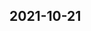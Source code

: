 
## 2021-10-21

### [<title>XDBoost in openembedded? - XGBoost</title>](https://discuss.xgboost.ai/t/xdboost-in-openembedded/2506/3)

### [<title>Implement reg:gamma through custom objective function - RFC - XGBoost</title>](https://discuss.xgboost.ai/t/implement-reg-gamma-through-custom-objective-function/2475/2)

### [<title>Is there a parameter that measures the quality of a split in cross validation in XGBoost? - RFC - XGBoost</title>](https://discuss.xgboost.ai/t/is-there-a-parameter-that-measures-the-quality-of-a-split-in-cross-validation-in-xgboost/2481/2)

### [<title>NaN values with early stopping - XGBoost</title>](https://discuss.xgboost.ai/t/nan-values-with-early-stopping/2494/5)

### [<title>Set base_score in Learning API Python - XGBoost</title>](https://discuss.xgboost.ai/t/set-base-score-in-learning-api-python/1604/4)

### [<title>Fixing the feature used for the first split - XGBoost</title>](https://discuss.xgboost.ai/t/fixing-the-feature-used-for-the-first-split/2483/2)

### [<title>How to debug slow training - RFC - XGBoost</title>](https://discuss.xgboost.ai/t/how-to-debug-slow-training/2504/2)

### [<title>XDBoost in openembedded? - XGBoost</title>](https://discuss.xgboost.ai/t/xdboost-in-openembedded/2506/2)

### [<title>Huge AUC drop when upgrading from XGBoost4J-Spark 0.90 - XGBoost</title>](https://discuss.xgboost.ai/t/huge-auc-drop-when-upgrading-from-xgboost4j-spark-0-90/2500/2)

### [<title>Huge AUC drop when upgrading from XGBoost4J-Spark 0.90 - XGBoost</title>](https://discuss.xgboost.ai/t/huge-auc-drop-when-upgrading-from-xgboost4j-spark-0-90/2500/3)

### [<title>How can I train use grow_gpu_hist but predict on cpu? - XGBoost</title>](https://discuss.xgboost.ai/t/how-can-i-train-use-grow-gpu-hist-but-predict-on-cpu/2509/1)

### [<title>Shap Summary Function Failing - XGBoost</title>](https://discuss.xgboost.ai/t/shap-summary-function-failing/2511/1)

### [<title>How to get useful answers to your questions</title>](https://jvns.ca/blog/2021/10/21/how-to-get-useful-answers-to-your-questions/)